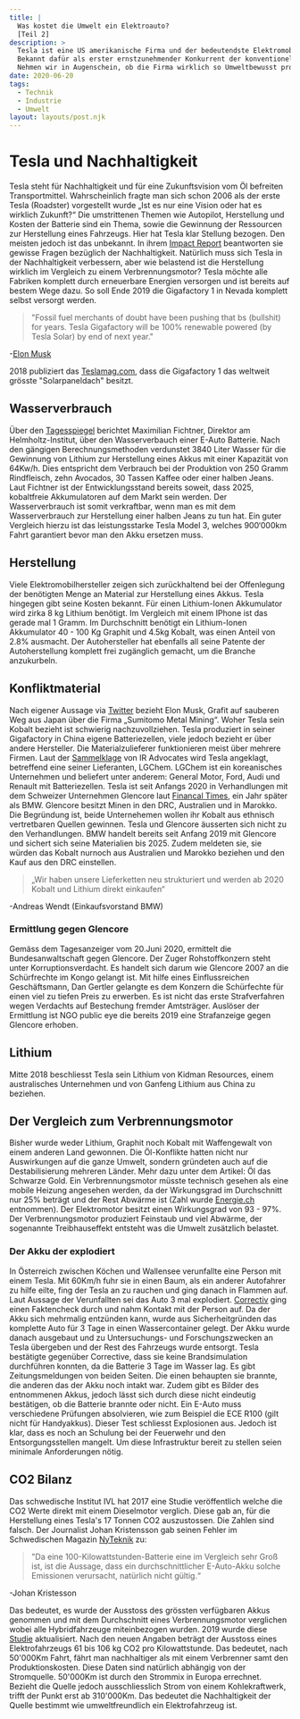 ```yaml
---
title: |
  Was kostet die Umwelt ein Elektroauto? 
  [Teil 2]
description: >
  Tesla ist eine US amerikanische Firma und der bedeutendste Elektromobil Hersteller der Welt. 
  Bekannt dafür als erster ernstzunehmender Konkurrent der konventionellen Fahrzeugindustrie. 
  Nehmen wir in Augenschein, ob die Firma wirklich so Umweltbewusst produziert wie sie behauptet.
date: 2020-06-20
tags:
  - Technik
  - Industrie
  - Umwelt
layout: layouts/post.njk
---
```


# Tesla und Nachhaltigkeit

Tesla steht für Nachhaltigkeit und für eine Zukunftsvision vom Öl befreiten Transportmittel. Wahrscheinlich fragte man sich schon 2006 als der erste Tesla (Roadster) vorgestellt wurde „Ist es nur eine Vision oder hat es wirklich Zukunft?“ Die umstrittenen Themen wie Autopilot, Herstellung und Kosten der Batterie sind ein Thema, sowie die Gewinnung der Ressourcen zur Herstellung eines Fahrzeugs.
Hier hat Tesla klar Stellung bezogen. Den meisten jedoch ist das unbekannt. In ihrem [Impact Report](https://www.tesla.com/ns_videos/tesla-impact-report-2019.pdf) beantworten sie gewisse Fragen bezüglich der Nachhaltigkeit. Natürlich muss sich Tesla in der Nachhaltigkeit verbessern, aber wie belastend ist die Herstellung wirklich im Vergleich zu einem Verbrennungsmotor?
Tesla möchte alle Fabriken komplett durch erneuerbare Energien versorgen und ist bereits auf bestem Wege dazu. So soll Ende 2019 die Gigafactory 1 in Nevada komplett selbst versorgt werden.

> "Fossil fuel merchants of doubt have been pushing that bs (bullshit) for years. Tesla Gigafactory will be 100% renewable powered (by Tesla Solar) by end of next year."

-[Elon Musk](https://twitter.com/elonmusk/status/1033494277643481089?ref_src=twsrc%5Etfw%7Ctwcamp%5Etweetembed%7Ctwterm%5E1033494277643481089&ref_url=https%3A%2F%2Fecomento.de%2F2018%2F09%2F04%2Ftesla-gigafactory-wird-ab-ende-2019-komplett-mit-erneuerbaren-energien-betrieben%2F)

2018 publiziert das [Teslamag.com](https://teslamag.de/news/tesla-gigafactory-1-weltweit-groesstes-solardach-200000-solarpanele-19797), dass die Gigafactory 1 das weltweit grösste "Solarpaneldach" besitzt.

## Wasserverbrauch

Über den [Tagesspiegel](https://www.tagesspiegel.de/wirtschaft/tesla-akkus-wenn-elf-avocados-umweltschaedlicher-als-eine-e-auto-batterie-sind/25291904.html) berichtet Maximilian Fichtner, Direktor am Helmholtz-Institut, über den Wasserverbauch einer E-Auto Batterie. Nach den gängigen Berechnungsmethoden verdunstet 3840 Liter Wasser für die Gewinnung von Lithium zur Herstellung eines Akkus mit einer Kapazität von 64Kw/h. Dies entspricht dem Verbrauch bei der Produktion von 250 Gramm Rindfleisch, zehn Avocados, 30 Tassen Kaffee oder einer halben Jeans. Laut Fichtner ist der Entwicklungsstand bereits soweit, dass 2025, kobaltfreie Akkumulatoren auf dem Markt sein werden.
Der Wasserverbrauch ist somit verkraftbar, wenn man es mit dem Wasserverbrauch zur Herstellung einer halben Jeans zu tun hat. Ein guter Vergleich hierzu ist das leistungsstarke Tesla Model 3, welches 900‘000km Fahrt garantiert bevor man den Akku ersetzen muss.

## Herstellung

Viele Elektromobilhersteller zeigen sich zurückhaltend bei der Offenlegung der benötigten Menge an Material zur Herstellung eines Akkus. Tesla hingegen gibt seine Kosten bekannt. Für einen Lithium-Ionen Akkumulator wird zirka 8 kg Lithium benötigt. Im Vergleich mit einem IPhone ist das gerade mal 1 Gramm. Im Durchschnitt benötigt ein Lithium-Ionen Akkumulator 40 - 100 Kg Graphit und 4.5kg Kobalt, was einen Anteil von 2.8% ausmacht. Der Autohersteller hat ebenfalls all seine Patente der Autoherstellung komplett frei zugänglich gemacht, um die Branche anzukurbeln.

## Konfliktmaterial

Nach eigener Aussage via [Twitter](https://twitter.com/elonmusk/status/444359283736473600?ref_src=twsrc%5Etfw%7Ctwcamp%5Etweetembed%7Ctwterm%5E444359283736473600&ref_url=https%3A%2F%2Fteslamag.de%2Fnews%2Ftesla-anschuldigungen-graphit-abbau-china-244) bezieht Elon Musk, Grafit auf sauberen Weg aus Japan über die Firma „Sumitomo Metal Mining“.
Woher Tesla sein Kobalt bezieht ist schwierig nachzuvollziehen. Tesla produziert in seiner Gigafactory in China eigene Batteriezellen, viele jedoch bezieht er über andere Hersteller. Die Materialzulieferer funktionieren meist über mehrere Firmen. Laut der [Sammelklage](http://iradvocates.org/sites/iradvocates.org/files/stamped%20-Complaint.pdf) von IR Advocates wird Tesla angeklagt, betreffend eine seiner Lieferanten, LGChem. LGChem ist ein koreanisches Unternehmen und beliefert unter anderem: General Motor, Ford, Audi und Renault mit Batteriezellen.
Tesla ist seit Anfangs 2020 in Verhandlungen mit dem Schweizer Unternehmen Glencore laut [Financal Times](https://www.ft.com/content/48fac39e-37a0-11ea-a6d3-9a26f8c3cba4), ein Jahr später als BMW. Glencore besitzt Minen in den DRC, Australien und in Marokko. Die Begründung ist, beide Unternehemen wollen ihr Kobalt aus ethnisch vertretbaren Quellen gewinnen. Tesla und Glencore äusserten sich nicht zu den Verhandlungen. BMW handelt bereits seit Anfang 2019 mit Glencore und sichert sich seine Materialien bis 2025. Zudem meldeten sie, sie würden das Kobalt nurnoch aus Australien und Marokko beziehen und den Kauf aus den DRC einstellen.

> „Wir haben unsere Lieferketten neu strukturiert und werden ab 2020 Kobalt und Lithium direkt einkaufen“

-Andreas Wendt (Einkaufsvorstand BMW)

### Ermittlung gegen Glencore

Gemäss dem Tagesanzeiger vom 20.Juni 2020, ermittelt die Bundesanwaltschaft gegen Glencore. Der Zuger Rohstoffkonzern steht unter Korruptionsverdacht. Es handelt sich darum wie Glencore 2007 an die Schürfrechte im Kongo gelangt ist. Mit hilfe eines Einflussreichen Geschäftsmann, Dan Gertler gelangte es dem Konzern die Schürfechte für einen viel zu tiefen Preis zu erwerben. Es ist nicht das erste Strafverfahren wegen Verdachts auf Bestechung fremder Amtsträger. Auslöser der Ermittlung ist NGO public eye die bereits 2019 eine Strafanzeige gegen Glencore erhoben.

## Lithium

Mitte 2018 beschliesst Tesla sein Lithium von Kidman Resources, einem australisches Unternehmen und von Ganfeng Lithium aus China zu beziehen.

## Der Vergleich zum Verbrennungsmotor

Bisher wurde weder Lithium, Graphit noch Kobalt mit Waffengewalt von einem anderen Land gewonnen. Die Öl-Konflikte hatten nicht nur Auswirkungen auf die ganze Umwelt, sondern gründeten auch auf die Destabilisierung mehreren Länder. Mehr dazu unter dem Artikel: Öl das Schwarze Gold.
Ein Verbrennungsmotor müsste technisch gesehen als eine mobile Heizung angesehen werden, da der Wirkungsgrad im Durchschnitt nur 25% beträgt und der Rest Abwärme ist (Zahl wurde [Energie.ch](https://energie.ch/verbrennungsmotoren/) entnommen). Der Elektromotor besitzt einen Wirkungsgrad von 93 - 97%. Der Verbrennungsmotor produziert Feinstaub und viel Abwärme, der sogenannte Treibhauseffekt entsteht was die Umwelt zusätzlich belastet.

### Der Akku der explodiert

In Österreich zwischen Köchen und Wallensee verunfallte eine Person mit einem Tesla. Mit 60Km/h fuhr sie in einen Baum, als ein anderer Autofahrer zu hilfe eilte, fing der Tesla an zu rauchen und ging danach in Flammen auf. Laut Aussage der Verunfallten sei das Auto 3 mal explodiert. [Correctiv](https://correctiv.org/faktencheck/wirtschaft-und-umwelt/2019/12/19/unbelegt-es-ist-nicht-klar-ob-die-batterie-eines-tesla-autos-explodierte/) ging einen Faktencheck durch und nahm Kontakt mit der Person auf. Da der Akku sich mehrmalig entzünden kann, wurde
aus Sicherheitgründen das komplette Auto für 3 Tage in einen Wassercontainer gelegt. Der Akku wurde danach ausgebaut und zu Untersuchungs- und Forschungszwecken an Tesla übergeben und der Rest des Fahrzeugs wurde entsorgt. Tesla bestätigte gegenüber Corrective, dass sie keine Brandsimulation durchführen konnten, da die Batterie 3 Tage im Wasser lag. Es gibt Zeitungsmeldungen von beiden Seiten. Die einen behaupten sie brannte, die anderen das der Akku noch intakt war. Zudem gibt es Bilder des entnommenen Akkus, jedoch lässt sich durch diese nicht eindeutig bestätigen, ob die Batterie brannte oder nicht.
Ein E-Auto muss verschiedene Prüfungen absolvieren, wie zum Beispiel die ECE R100 (gilt nicht für Handyakkus). Dieser Test schliesst Explosionen aus.
Jedoch ist klar, dass es noch an Schulung bei der Feuerwehr und den Entsorgungsstellen mangelt. Um diese Infrastruktur bereit zu stellen seien minimale Anforderungen nötig.

## CO2 Bilanz

Das schwedische Institut IVL hat 2017 eine Studie veröffentlich welche die CO2 Werte direkt mit einem Dieselmotor verglich. Diese gab an, für die Herstellung eines Tesla's 17 Tonnen CO2 auszustossen. Die Zahlen sind falsch. Der Journalist Johan Kristensson gab seinen Fehler im Schwedischen Magazin [NyTeknik](https://www.nyteknik.se/fordon/stora-utslapp-fran-elbilarnas-batterier-6851761) zu:

> "Da eine 100-Kilowattstunden-Batterie eine im Vergleich sehr Groß ist, ist die Aussage, dass ein durchschnittlicher E-Auto-Akku solche Emissionen verursacht, natürlich nicht gültig.“

-Johan Kristesson

Das bedeutet, es wurde der Ausstoss des grössten verfügbaren Akkus genommen und mit dem Durchschnitt eines Verbrennungsmotor verglichen wobei alle Hybridfahrzeuge miteinbezogen wurden.
2019 wurde diese [Studie](https://www.ivl.se/download/18.14d7b12e16e3c5c36271070/1574923989017/C444.pdf) aktualisiert.
Nach den neuen Angaben beträgt der Ausstoss eines Elektrofahrzeugs 61 bis 106 kg CO2 pro Kilowattstunde.
Das bedeutet, nach 50'000Km Fahrt, fährt man nachhaltiger als mit einem Verbrenner samt den Produktionskosten. Diese Daten sind natürlich abhängig von der Stromquelle. 50'000Km ist durch den Strommix in Europa errechnet. Bezieht die Quelle jedoch ausschliesslich Strom von einem Kohlekraftwerk, trifft der Punkt erst ab 310'000Km. Das bedeutet die Nachhaltigkeit der Quelle bestimmt wie umweltfreundlich ein Elektrofahrzeug ist.
